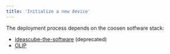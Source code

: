 ```yaml
---
title: 'Initialize a new device'
---
```


The deployment process depends on the coosen sotfware stack:

* [ideascube-the-software](https://github.com/bibliosansfrontieres/ideascube-deploy/blob/master/README.md) (deprecated)
* [OLIP](http://bibliosansfrontieres.gitlab.io/olip/olip-documentation/olip/installation/)

